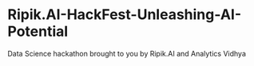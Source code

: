 # Ripik.AI-HackFest-Unleashing-AI-Potential
Data Science hackathon brought to you by Ripik.AI and Analytics Vidhya

